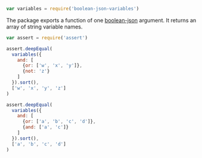 ```javascript
var variables = require('boolean-json-variables')
```

The package exports a function of one [boolean-json](https://npmjs.com/packages/boolean-json-schema) argument. It returns an array of string variable names.

```javascript
var assert = require('assert')

assert.deepEqual(
  variables({
    and: [
      {or: ['w', 'x', 'y']},
      {not: 'z'}
    ]
  }).sort(),
  ['w', 'x', 'y', 'z']
)

assert.deepEqual(
  variables({
    and: [
      {or: ['a', 'b', 'c', 'd']},
      {and: ['a', 'c']}
    ]
  }).sort(),
  ['a', 'b', 'c', 'd']
)
```
